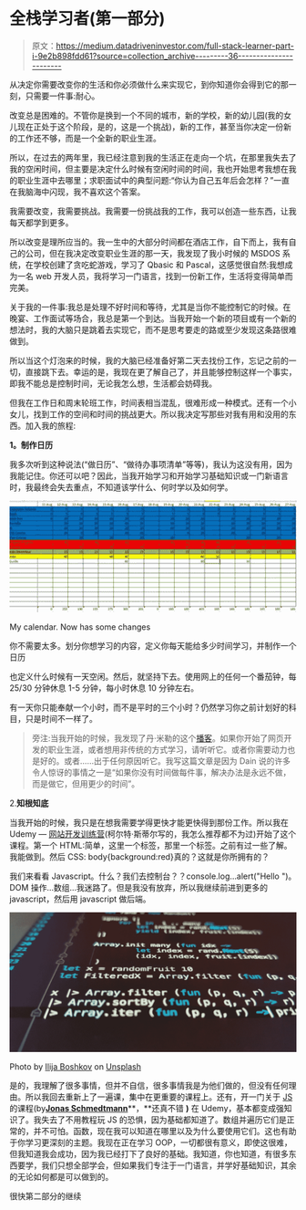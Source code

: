 # 全栈学习者(第一部分)

> 原文：<https://medium.datadriveninvestor.com/full-stack-learner-part-i-9e2b898fdd61?source=collection_archive---------36----------------------->

从决定你需要改变你的生活和你必须做什么来实现它，到你知道你会得到它的那一刻，只需要一件事:耐心。

改变总是困难的。不管你是换到一个不同的城市，新的学校，新的幼儿园(我的女儿现在正处于这个阶段，是的，这是一个挑战)，新的工作，甚至当你决定一份新的工作还不够，而是一个全新的职业生涯。

所以，在过去的两年里，我已经注意到我的生活正在走向一个坑，在那里我失去了我的空闲时间，但主要是决定什么时候有空闲时间的时间，我也开始思考我想在我的职业生涯中去哪里；求职面试中的典型问题:“你认为自己五年后会怎样？”一直在我脑海中闪现，我不喜欢这个答案。

我需要改变，我需要挑战。我需要一份挑战我的工作，我可以创造一些东西，让我每天都学到更多。

所以改变是理所应当的。我一生中的大部分时间都在酒店工作，自下而上，我有自己的公司，但在我决定改变职业生涯的那一天，我发现了我小时候的 MSDOS 系统，在学校创建了贪吃蛇游戏，学习了 Qbasic 和 Pascal，这感觉很自然:我想成为一名 web 开发人员，我将学习一门语言，找到一份新工作，生活将变得简单而完美。

关于我的一件事:我总是处理不好时间和等待，尤其是当你不能控制它的时候。在晚宴、工作面试等场合，我总是第一个到达。当我开始一个新的项目或有一个新的想法时，我的大脑只是跳着去实现它，而不是思考要走的路或至少发现这条路很难做到。

所以当这个灯泡来的时候，我的大脑已经准备好第二天去找份工作，忘记之前的一切，直接跳下去。幸运的是，我现在更了解自己了，并且能够控制这样一个事实，即我不能总是控制时间，无论我怎么想，生活都会妨碍我。

但我在工作日和周末轮班工作，时间表相当混乱，很难形成一种模式。还有一个小女儿，找到工作的空间和时间的挑战更大。所以我决定写那些对我有用和没用的东西。加入我的旅程:

**1。制作日历**

我多次听到这种说法(“做日历”、“做待办事项清单”等等)，我认为这没有用，因为我能记住。你还可以吧？因此，当我开始学习和开始学习基础知识或一门新语言时，我最终会失去重点，不知道该学什么、何时学以及如何学。

![](img/2a1a74b67fa5930ee85b7280124f96ea.png)

My calendar. Now has some changes

你不需要太多。划分你想学习的内容，定义你每天能给多少时间学习，并制作一个日历

也定义什么时候有一天空闲。然后，就坚持下去。使用网上的任何一个番茄钟，每 25/30 分钟休息 1-5 分钟，每小时休息 10 分钟左右。

有一天你只能奉献一个小时，而不是平时的三个小时？仍然学习你之前计划好的科目，只是时间不一样了。

> 旁注:当我开始的时候，我发现了丹·米勒的这个[播客](https://player.fm/series/start-here-web-development)。如果你开始了网页开发的职业生涯，或者想用非传统的方式学习，请听听它。或者你需要动力也是好的。或者……出于任何原因听它。我写这篇文章是因为 Dain 说的许多令人惊讶的事情之一是“如果你没有时间做每件事，解决办法是永远不做，而是做它，但用更少的时间”。

2.**知根知底**

当我开始的时候，我只是在想我需要学得更快才能更快得到那份工作。所以我在 Udemy — [网站开发训练营](https://www.udemy.com/the-web-developer-bootcamp/)(柯尔特·斯蒂尔写的，我怎么推荐都不为过)开始了这个课程。第一个 HTML:简单，这里一个标签，那里一个标签。之前有过一些了解。我能做到。然后 CSS: body{background:red}真的？这就是你所拥有的？

我们来看看 Javascript。什么？我们去控制台？？console.log…alert("Hello ")。DOM 操作…数组…我迷路了。但是我没有放弃，所以我继续前进到更多的 javascript，然后用 javascript 做后端。

![](img/73ec946504a20328f604a12e663bcd59.png)

Photo by [Ilija Boshkov](https://unsplash.com/@boshkov?utm_source=medium&utm_medium=referral) on [Unsplash](https://unsplash.com?utm_source=medium&utm_medium=referral)

是的，我理解了很多事情，但并不自信，很多事情我是为他们做的，但没有任何理由。所以我回去重新上了一遍课，集中在更重要的课程上。还有，开一门关于 [JS](https://www.udemy.com/the-complete-javascript-course/) 的课程(by[**Jonas Schmedtmann**](https://www.udemy.com/user/jonasschmedtmann/)**，**还真不错 **)** 在 Udemy，基本都变成强知识了。我失去了不用教程玩 JS 的恐惧，因为基础都知道了。数组并遍历它们是正常的，并不可怕。函数，现在我可以知道在哪里以及为什么要使用它们。这也有助于你学习更深刻的主题。我现在正在学习 OOP，一切都很有意义，即使这很难，但我知道我会成功，因为我已经打下了良好的基础。我知道，你也知道，有很多东西要学，我们只想全部学会，但如果我们专注于一门语言，并学好基础知识，其余的无论如何都是可以做到的。

很快第二部分的继续